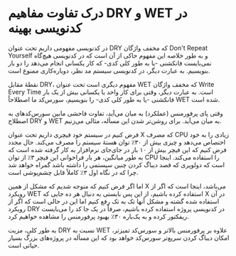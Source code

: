 # درک تفاوت مفاهیم DRY و WET در کدنویسی بهینه

در کدنویسی مفهومی داریم تحت عنوان DRY که مخفف واژگان Don't Repeat Yourself و به طور خلاصه این مفهوم حاکی از آن است که در کدنویسی هیچ‌گاه نمی‌بایست فانکشنی -یا به طور کلی کدی- که کار یکسانی انجام می‌دهد را دو بار بنویسیم. به عبارت دیگر،‌ در کدنویسی سیستم مد نظر، دوباره‌کاری ممنوع است.

نقطهٔ مقابل DRY،‌ مفهوم دیگری است تحت عنوان WET که مخفف واژگان Write Every Time است. به عبارت دیگر، وقتی برای کار واحد یا یکسانی بیش از یک بار فانکشنی -یا به طور کلی کدی- را بنویسیم، سورس‌کد ما اصطلاحاً WET شده است.

وقتی پای پرفورمنس (عملکرد) به میان می‌آید، تفاوت فاحشی مابین سورس‌کدهای به اصطلاح DRY و WET به میان می‌آید. برای روشن‌تر شدن این مسأله، مثالی می‌زنیم.

فرض کنیم در سیستم خود فیچری داریم تحت عنوان X که مصرف CPU زیادی را به خود اختصاص می‌دهد و چیزی بیش از ۳۰٪ توان هستهٔ سیستم را مصرف می‌کند. حال مجدد فرض کنیم که این فیچر بیش از ۱۰ بار در جای‌جای نرم‌افزار به کار گرفته شده است که به طور میانگین، هر بار فراخوانی این فیچر ۳٪ از توان CPU را استفاده می‌کند. اینجا است که دولوپری که قصد دیباگ کردن چنین سیستمی را داشته باشد گمراه خواهد شد چرا که در نگاه اول ۳٪ کاملاً قابل‌ چشم‌پوشی است.

اما اگر فرض کنیم که متوجه شدیم که مشکل از همین X می‌باشد، اینجا است که اگر از رویکرد WET استفاده کرده باشیم، از این پس بایستی به دنبال هر ده جایی که X در آن استفاده شده گشته و مشکل آنها تک به تک رفع کنیم اما این در حالی است که اگر از رویکرد DRY در کدنویسی پروژه استفاده کرده باشیم، صرفاً در یک جا کد را می‌بایست ریفکتور کرده و به یک‌باره ۳۰٪ بهبود پرفورمنس را مشاهده خواهیم کرد.

به طور کلی، مزیت DRY نسبت به WET علاوه بر پرفورمنس بالاتر و سورس‌کد تمیزتر، امکان دیباگ کردن سریع‌تر سورس‌کد خواهد بود که این مسأله در پروژه‌های بزرگ بسیار حیاتی است.
